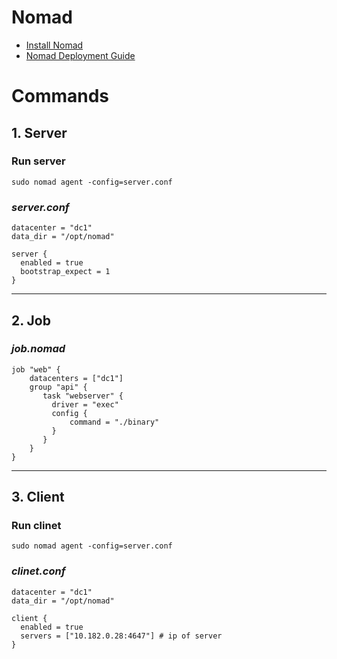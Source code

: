 
# Nomad
- [Install Nomad](https://www.nomadproject.io/docs/install)
- [Nomad Deployment Guide](https://learn.hashicorp.com/tutorials/nomad/production-deployment-guide-vm-with-consul#start-nomad)

# Commands
## **1. Server**
### Run server
```
sudo nomad agent -config=server.conf
```
### _server.conf_
```
datacenter = "dc1"
data_dir = "/opt/nomad"

server {
  enabled = true
  bootstrap_expect = 1
}
```
---
## **2. Job**
### _job.nomad_
```
job "web" {
    datacenters = ["dc1"]
    group "api" {
       task "webserver" {
         driver = "exec"
         config {
             command = "./binary"
         }
       }
    }
}
```
---
## **3. Client**
### Run clinet
```
sudo nomad agent -config=server.conf
```
### _clinet.conf_
```
datacenter = "dc1"
data_dir = "/opt/nomad"

client {
  enabled = true
  servers = ["10.182.0.28:4647"] # ip of server
}
```
